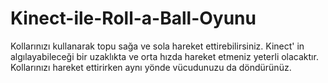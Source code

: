 # Kinect-ile-Roll-a-Ball-Oyunu
Kollarınızı kullanarak topu sağa ve sola hareket ettirebilirsiniz. Kinect' in algılayabileceği bir  uzaklıkta ve orta hızda hareket etmeniz yeterli olacaktır. 
Kollarınızı hareket ettirirken aynı yönde vücudunuzu da döndürünüz. 
